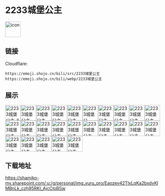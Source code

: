 # 2233城堡公主
<img src="https://emoji.shojo.cn/bili/src/2233城堡公主/icon.png" width="50" height="50" alt="icon">

## 链接
Cloudflare:
```
https://emoji.shojo.cn/bili/src/2233城堡公主
https://emoji.shojo.cn/bili/webp/2233城堡公主
```
## 展示
<img src="https://emoji.shojo.cn/bili/src/2233城堡公主/2233城堡公主-6.png" width="50" height="50" alt="2233城堡公主-6"><img src="https://emoji.shojo.cn/bili/src/2233城堡公主/2233城堡公主-就是你.png" width="50" height="50" alt="2233城堡公主-就是你"><img src="https://emoji.shojo.cn/bili/src/2233城堡公主/2233城堡公主-就一勺.png" width="50" height="50" alt="2233城堡公主-就一勺"><img src="https://emoji.shojo.cn/bili/src/2233城堡公主/2233城堡公主-好热.png" width="50" height="50" alt="2233城堡公主-好热"><img src="https://emoji.shojo.cn/bili/src/2233城堡公主/2233城堡公主-看看你的.png" width="50" height="50" alt="2233城堡公主-看看你的"><img src="https://emoji.shojo.cn/bili/src/2233城堡公主/2233城堡公主-？？？.png" width="50" height="50" alt="2233城堡公主-？？？"><img src="https://emoji.shojo.cn/bili/src/2233城堡公主/2233城堡公主-好耶.png" width="50" height="50" alt="2233城堡公主-好耶"><img src="https://emoji.shojo.cn/bili/src/2233城堡公主/2233城堡公主-点赞.png" width="50" height="50" alt="2233城堡公主-点赞"><img src="https://emoji.shojo.cn/bili/src/2233城堡公主/2233城堡公主-好冷.png" width="50" height="50" alt="2233城堡公主-好冷"><img src="https://emoji.shojo.cn/bili/src/2233城堡公主/2233城堡公主-偷笑.png" width="50" height="50" alt="2233城堡公主-偷笑"><img src="https://emoji.shojo.cn/bili/src/2233城堡公主/2233城堡公主-害羞.png" width="50" height="50" alt="2233城堡公主-害羞"><img src="https://emoji.shojo.cn/bili/src/2233城堡公主/2233城堡公主-吃我安利.png" width="50" height="50" alt="2233城堡公主-吃我安利"><img src="https://emoji.shojo.cn/bili/src/2233城堡公主/2233城堡公主-合影留念.png" width="50" height="50" alt="2233城堡公主-合影留念"><img src="https://emoji.shojo.cn/bili/src/2233城堡公主/2233城堡公主-委屈.png" width="50" height="50" alt="2233城堡公主-委屈"><img src="https://emoji.shojo.cn/bili/src/2233城堡公主/2233城堡公主-爱你.png" width="50" height="50" alt="2233城堡公主-爱你"><img src="https://emoji.shojo.cn/bili/src/2233城堡公主/2233城堡公主-看烟花.png" width="50" height="50" alt="2233城堡公主-看烟花"><img src="https://emoji.shojo.cn/bili/src/2233城堡公主/2233城堡公主-困困.png" width="50" height="50" alt="2233城堡公主-困困"><img src="https://emoji.shojo.cn/bili/src/2233城堡公主/2233城堡公主-期待.png" width="50" height="50" alt="2233城堡公主-期待"><img src="https://emoji.shojo.cn/bili/src/2233城堡公主/2233城堡公主-生气.png" width="50" height="50" alt="2233城堡公主-生气"><img src="https://emoji.shojo.cn/bili/src/2233城堡公主/2233城堡公主-思考.png" width="50" height="50" alt="2233城堡公主-思考"><img src="https://emoji.shojo.cn/bili/src/2233城堡公主/2233城堡公主-下次一定.png" width="50" height="50" alt="2233城堡公主-下次一定"><img src="https://emoji.shojo.cn/bili/src/2233城堡公主/2233城堡公主-仙女棒.png" width="50" height="50" alt="2233城堡公主-仙女棒"><img src="https://emoji.shojo.cn/bili/src/2233城堡公主/2233城堡公主-心动.png" width="50" height="50" alt="2233城堡公主-心动"><img src="https://emoji.shojo.cn/bili/src/2233城堡公主/2233城堡公主-emmm.png" width="50" height="50" alt="2233城堡公主-emmm"><img src="https://emoji.shojo.cn/bili/src/2233城堡公主/2233城堡公主-OK.png" width="50" height="50" alt="2233城堡公主-OK">

## 下载地址

https://shamiko-my.sharepoint.com/:u:/g/personal/img_yuru_pro/Eaozev42TlxLqKa2bxdvKlMBnLk_czh95RKI_AjcCIoBSw